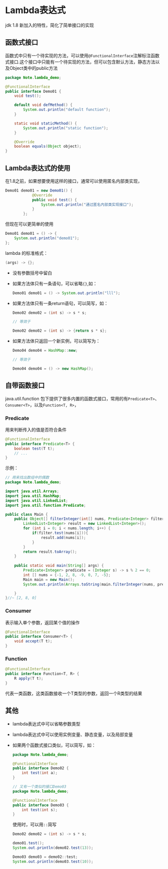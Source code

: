 # Lambda表达式

jdk 1.8 新加入的特性，简化了简单接口的实现

## 函数式接口

函数式中只有一个待实现的方法，可以使用`@FunctionalInterface`注解标注函数式接口.这个接口中只能有一个待实现的方法，但可以包含默认方法，静态方法以及Object类中的public方法

```java
package Note.lambda_demo;

@FunctionalInterface
public interface Demo01 {
    void test();

    default void defMethod() {
        System.out.println("default function");
    }

    static void staticMethod() {
        System.out.println("static function");
    }

    @Override
    boolean equals(Object object);
}

```

## Lambda表达式的使用

在1.8之前，如果想要使用这样的接口，通常可以使用匿名内部类实现，

```java
Demo01 demo01 = new Demo01() {
            @Override
            public void test() {
                System.out.println("通过匿名内部类实现接口");
            }
        };
```

但现在可以更简单的使用

```java
Demo01 demo01 = () -> {
    System.out.println("demo01");
};
```

lambda 的标准格式：

```java
(args) -> {};
```

* 没有参数括号中留白

* 如果方法体只有一条语句，可以省略`{}`,如：

  ```java
  Demo01 demo01 = () -> System.out.println("lll");
  ```

* 如果方法体只有一条return语句，可以简写，如：

  ```java
  Demo02 demo02 = (int s) -> s * s;
  
  // 等效于
  
  Demo02 demo02 = (int s) -> {return s * s};
  ```

* 如果方法体只返回一个新实例，可以简写为：

  ```java
  Demo04 demo04 = HashMap::new;
  
  // 等效于
  
  Demo04 demo04 = () -> new HashMap();
  ```

  

## 自带函数接口

java.util.function 包下提供了很多内置的函数式接口，常用的有`Predicate<T>`、`Consumer<T>`，以及`Function<T, R>`，

### Predicate

用来判断传入的值是否符合条件

```java
@FunctionalInterface
public interface Predicate<T> {
    boolean test(T t);
    // ...
}
```

示例：

```java
// 用来找出数组中的偶数
package Note.lambda_demo;

import java.util.Arrays;
import java.util.HashMap;
import java.util.LinkedList;
import java.util.function.Predicate;

public class Main {
    public Object[] filterInteger(int[] nums, Predicate<Integer> filter) {
        LinkedList<Integer> result = new LinkedList<Integer>();
        for (int i = 0; i < nums.length; i++) {
            if(filter.test(nums[i])){
                result.add(nums[i]);
            }
        }
        return result.toArray();
    }
    
    public static void main(String[] args) {
        Predicate<Integer> predicate = (Integer s) -> s % 2 == 0;
        int [] nums = {-1, 2, 8, -9, 0, 7, -5};
        Main main = new Main();
        System.out.println(Arrays.toString(main.filterInteger(nums, predicate)));

    }
}//~ [2, 8, 0]

```

### Consumer

表示输入单个参数，返回某个值的操作

```java
@FunctionalInterface
public interface Consumer<T> {
    void accept(T t);
}
```

### Function

```java
@FunctionalInterface
public interface Function<T, R> {
    R apply(T t);
}
```

代表一类函数，这类函数接收一个T类型的参数，返回一个R类型的结果

## 其他

* lambda表达式中可以省略参数类型

* lambda表达式中可以使用实例变量、静态变量，以及局部变量

* 如果两个函数式接口类似，可以简写，如：

  ```java
  package Note.lambda_demo;
  
  @FunctionalInterface
  public interface Demo02 {
      int test(int a);
  }
  
  // 又有一个类似的接口Demo03
  package Note.lambda_demo;
  
  @FunctionalInterface
  public interface Demo03 {
      int test(int s);
  }
  ```

  使用时，可以用`::`简写

  ```java
  Demo02 demo02 = (int s) -> s * s;
  
  demo01.test();
  System.out.println(demo02.test(13));
  
  Demo03 demo03 = demo02::test;
  System.out.println(demo03.test(10));
  ```

  
